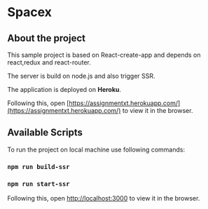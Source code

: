 # Spacex

## About the project

This sample project is based on React-create-app and depends on react,redux and react-router.

The server is build on node.js and also trigger SSR.

The application is deployed on **Heroku**.


Following this, open [https://assignmentxt.herokuapp.com/](https://assignmentxt.herokuapp.com/) to view it in the browser.

## Available Scripts

To run the project on local machine use following commands:

### `npm run build-ssr`

### `npm run start-ssr`

Following this, open [http://localhost:3000](http://localhost:3000) to view it in the browser.
